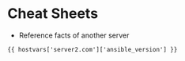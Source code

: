 # Cheat Sheets


* Reference facts of another server

```
{{ hostvars['server2.com']['ansible_version'] }}
```
